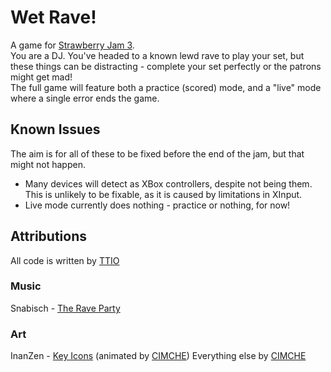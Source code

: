 # Wet Rave!
A game for [Strawberry Jam 3](https://itch.io/jam/strawberry-jam-3/).  
You are a DJ. You've headed to a known lewd rave to play your set, but these things can be distracting - complete your set perfectly or the patrons might get mad!  
The full game will feature both a practice (scored) mode, and a "live" mode where a single error ends the game.

## Known Issues
The aim is for all of these to be fixed before the end of the jam, but that might not happen.  
* Many devices will detect as XBox controllers, despite not being them. This is unlikely to be fixable, as it is caused by limitations in XInput.
* Live mode currently does nothing - practice or nothing, for now!

## Attributions
All code is written by [TTIO](https://ttio.itch.io/)

### Music
Snabisch - [The Rave Party](https://opengameart.org/content/the-rave-party)  

### Art
InanZen - [Key Icons](https://opengameart.org/content/arrow-keys-wsad-mouse-icon) (animated by [CIMCHE](https://cimche.itch.io/))
Everything else by [CIMCHE](https://cimche.itch.io/)  

